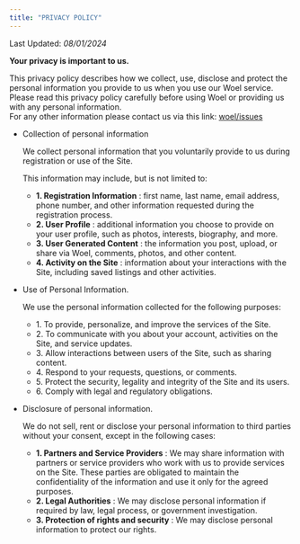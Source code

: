 ```yaml
---
title: "PRIVACY POLICY"
---
```


Last Updated: _08/01/2024_

**Your privacy is important to us.**

This privacy policy describes how we collect, use, disclose and protect the personal information you provide to us when you use our Woel service.  
Please read this privacy policy carefully before using Woel or providing us with any personal information.  
For any other information please contact us via this link: [woel/issues](https://github.com/ferrariofilippo/woel/issues)

- Collection of personal information

  We collect personal information that you voluntarily provide to us during registration or use of the Site.

  This information may include, but is not limited to:

  - **1\. Registration Information** : first name, last name, email address, phone number, and other information requested during the registration process.
  - **2\. User Profile** : additional information you choose to provide on your user profile, such as photos, interests, biography, and more.
  - **3\. User Generated Content** : the information you post, upload, or share via Woel, comments, photos, and other content.
  - **4\. Activity on the Site** : information about your interactions with the Site, including saved listings and other activities.

- Use of Personal Information.

  We use the personal information collected for the following purposes:

  - 1\. To provide, personalize, and improve the services of the Site.
  - 2\. To communicate with you about your account, activities on the Site, and service updates.
  - 3\. Allow interactions between users of the Site, such as sharing content.
  - 4\. Respond to your requests, questions, or comments.
  - 5\. Protect the security, legality and integrity of the Site and its users.
  - 6\. Comply with legal and regulatory obligations.

- Disclosure of personal information.

  We do not sell, rent or disclose your personal information to third parties without your consent, except in the following cases:

  - **1\. Partners and Service Providers** : We may share information with partners or service providers who work with us to provide services on the Site. These parties are obligated to maintain the confidentiality of the information and use it only for the agreed purposes.
  - **2\. Legal Authorities** : We may disclose personal information if required by law, legal process, or government investigation.
  - **3\. Protection of rights and security** : We may disclose personal information to protect our rights.

